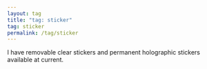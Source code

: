 ```yaml
---
layout: tag
title: "tag: sticker"
tag: sticker
permalink: /tag/sticker
---
```


I have removable clear stickers and permanent holographic stickers available at current.

